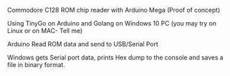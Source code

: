 Commodore C128 ROM chip reader with Arduino Mega (Proof of concept) 

Using TinyGo on Arduino and Golang on Windows 10 PC (you may try on Linux or on MAC- Tell me) 

Arduino Read ROM data and send to USB/Serial Port

Windows gets Serial port data, prints Hex dump to the console and saves a file in binary format.
